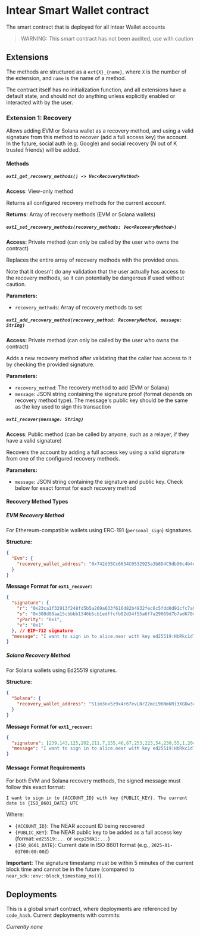 # Intear Smart Wallet contract

The smart contract that is deployed for all Intear Wallet accounts

> WARNING: This smart contract has not been audited, use with caution

## Extensions

The methods are structured as a `ext{X}_{name}`, where `X` is the number of the extension, and `name` is the name of a method.

The contract itself has no initialization function, and all extensions have a default state, and should not do anything unless explicitly enabled or interacted with by the user.

### Extension 1: Recovery

Allows adding EVM or Solana wallet as a recovery method, and using a valid signature from this method to recover (add a full access key) the account. In the future, social auth (e.g. Google) and social recovery (N out of K trusted friends) will be added.

#### Methods

##### `ext1_get_recovery_methods() -> Vec<RecoveryMethod>`

**Access**: View-only method

Returns all configured recovery methods for the current account.

**Returns:** Array of recovery methods (EVM or Solana wallets)

##### `ext1_set_recovery_methods(recovery_methods: Vec<RecoveryMethod>)`

**Access:** Private method (can only be called by the user who owns the contract)

Replaces the entire array of recovery methods with the provided ones.

Note that it doesn't do any validation that the user actually has access to the recovery methods, so it can potentially be dangerous if used without caution.

**Parameters:**
- `recovery_methods`: Array of recovery methods to set

##### `ext1_add_recovery_method(recovery_method: RecoveryMethod, message: String)`

**Access:** Private method (can only be called by the user who owns the contract)

Adds a new recovery method after validating that the caller has access to it by checking the provided signature.

**Parameters:**
- `recovery_method`: The recovery method to add (EVM or Solana)
- `message`: JSON string containing the signature proof (format depends on recovery method type). The message's public key should be the same as the key used to sign this transaction

##### `ext1_recover(message: String)`

**Access**: Public method (can be called by anyone, such as a relayer, if they have a valid signature)

Recovers the account by adding a full access key using a valid signature from one of the configured recovery methods.

**Parameters:**
- `message`: JSON string containing the signature and public key. Check below for exact format for each recovery method

#### Recovery Method Types

##### EVM Recovery Method

For Ethereum-compatible wallets using ERC-191 (`personal_sign`) signatures.

**Structure:**
```json
{
  "Evm": {
    "recovery_wallet_address": "0x742d35Cc6634C0532925a3b8D4C9db96c4b4d8b6"
  }
}
```

**Message Format for `ext1_recover`:**
```json
{
  "signature": {
    "r": "0x23ca1f32913f248fd5b5a269a633f616d82b4932fec6c5fdd0d91cfc7a9028af",
    "s": "0x308d08aa15cbbbb1346b5cb1edffcfb82d34f55a6f7a29069d7b7ad670c5adc3", 
    "yParity": "0x1",
    "v": "0x1"
  }, // EIP-712 signature
  "message": "I want to sign in to alice.near with key ed25519:HbRkc1dTdSLwA1wFTDVNxJE4PCQVmpwwXwTzTGrqdhaP. The current date is 2025-01-01T00:00:00Z UTC"
}
```

##### Solana Recovery Method

For Solana wallets using Ed25519 signatures.

**Structure:**
```json
{
  "Solana": {
    "recovery_wallet_address": "S1im3nx5z9x4r67evLNr22mcL96NmkRi3XGDw3cSjoj" // Base58 encoded pubkey
  }
}
```

**Message Format for `ext1_recover`:**
```json
{
  "signature": [239,143,125,202,211,7,155,46,67,253,223,54,230,55,1,204,116,13,125,85,207,54,160,25,78,227,245,32,94,12,28,151,105,90,243,136,59,18,49,226,250,225,69,228,6,22,194,96,219,87,239,59,177,98,212,39,92,193,136,21,182,210,121,11], // Solana signature
  "message": "I want to sign in to alice.near with key ed25519:HbRkc1dTdSLwA1wFTDVNxJE4PCQVmpwwXwTzTGrqdhaP. The current date is 2025-01-01T00:00:00Z UTC"
}
```

#### Message Format Requirements

For both EVM and Solana recovery methods, the signed message must follow this exact format:

```
I want to sign in to {ACCOUNT_ID} with key {PUBLIC_KEY}. The current date is {ISO_8601_DATE} UTC
```

Where:
- `{ACCOUNT_ID}`: The NEAR account ID being recovered
- `{PUBLIC_KEY}`: The NEAR public key to be added as a full access key (format: `ed25519:...` or `secp256k1:...`)
- `{ISO_8601_DATE}`: Current date in ISO 8601 format (e.g., `2025-01-01T00:00:00Z`)

**Important:** The signature timestamp must be within 5 minutes of the current block time and cannot be in the future (compared to `near_sdk::env::block_timestamp_ms()`).

## Deployments

This is a global smart contract, where deployments are referenced by `code_hash`. Current deployments with commits:

_Currently none_

